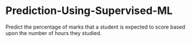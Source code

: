 # Prediction-Using-Supervised-ML
Predict the percentage of marks that a student is expected to score based upon the number of hours they studied.
